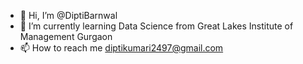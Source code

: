 - 👋 Hi, I’m @DiptiBarnwal
- 🌱 I’m currently learning Data Science from Great Lakes Institute of Management Gurgaon
- 📫 How to reach me diptikumari2497@gmail.com

<!---
DiptiBarnwal/DiptiBarnwal is a ✨ special ✨ repository because its `README.md` (this file) appears on your GitHub profile.
You can click the Preview link to take a look at your changes.
--->
